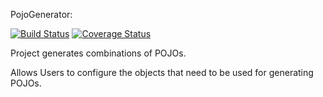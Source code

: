 PojoGenerator: 


[![Build Status](https://travis-ci.org/pavankumarchaitanya/PojoGenerator.svg?branch=master)](https://travis-ci.org/pavankumarchaitanya/PojoGenerator)
[![Coverage Status](https://coveralls.io/repos/github/pavankumarchaitanya/PojoGenerator/badge.svg?branch=master)](https://coveralls.io/github/pavankumarchaitanya/PojoGenerator?branch=master)



Project generates combinations of POJOs.

Allows Users to configure the objects that need to be used for generating POJOs.

